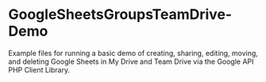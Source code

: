 # GoogleSheetsGroupsTeamDrive-Demo
Example files for running a basic demo of creating, sharing, editing, moving, and deleting Google Sheets in My Drive and Team Drive via the Google API PHP Client Library.
